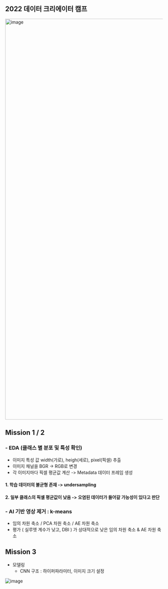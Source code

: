 ## 2022 데이터 크리에이터 캠프

<img width="1277" alt="image" src="https://user-images.githubusercontent.com/91936267/226153107-0a593046-fb58-4432-87cd-9c4a03adc3c3.png">


## Mission 1 / 2
### - EDA (클래스 별 분포 및 특성 확인)
  * 이미지 특성 값 width(가로), heigh(세로), pixel(픽셀) 추출
  * 이미지 채널을 BGR -> RGB로 변경
  * 각 이미지마다 픽셀 평균값 계산 
  -> Metadata 데이터 프레임 생성
  
  #### 1. 학습 데이터의 불균형 존재  -> undersampling

  #### 2. 일부 클래스의 픽셀 평균값이 낮음 -> 오염된 데이터가 들어갈 가능성이 있다고 판단
### - AI 기반 영상 제거 : k-means 
   * 임의 차원 축소 / PCA 차원 축소 / AE 차원 축소
   * 평가 ( 실루엣 계수가 낮고, DBI ) 가 상대적으로 낮은 임의 차원 축소 & AE 차원 축소
      
## Mission 3
- 모델링 
  * CNN 구조
    : 하이퍼파라미터, 이미지 크기 설정
    
![image](https://user-images.githubusercontent.com/91936267/226153419-01e3656b-5364-4c8f-b8f6-3a7473c263de.png)
